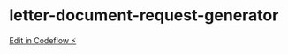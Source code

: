 # letter-document-request-generator

[Edit in Codeflow ⚡️](https://stackblitz.com/~/github.com/gonzalote99/letter-document-request-generator)